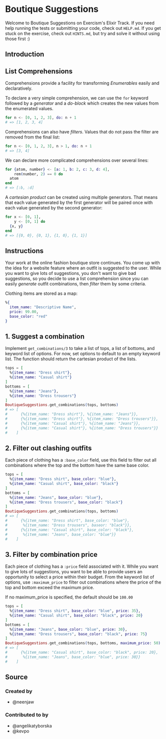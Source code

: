 # Boutique Suggestions

Welcome to Boutique Suggestions on Exercism's Elixir Track.
If you need help running the tests or submitting your code, check out `HELP.md`.
If you get stuck on the exercise, check out `HINTS.md`, but try and solve it without using those first :)

## Introduction

## List Comprehensions

Comprehensions provide a facility for transforming _Enumerables_ easily and declaratively.

To declare a very simple comprehension, we can use the `for` keyword followed by a _generator_ and a _do-block_ which creates the new values from the enumerated values.

```elixir
for n <- [0, 1, 2, 3], do: n + 1
# => [1, 2, 3, 4]
```

Comprehensions can also have _filters_. Values that do not pass the filter are removed from the final list:

```elixir
for n <- [0, 1, 2, 3], n > 1, do: n + 1
# => [3, 4]
```

We can declare more complicated comprehensions over several lines:

```elixir
for {atom, number} <- [a: 1, b: 2, c: 3, d: 4],
    rem(number, 2) == 0 do
  atom
end
# => [:b, :d]
```

A _cartesian product_ can be created using multiple generators. That means that each value generated by the first generator will be paired once with each value generated by the second generator:

```elixir
for x <- [0, 1],
    y <- [0, 1] do
  {x, y}
end
# => [{0, 0}, {0, 1}, {1, 0}, {1, 1}]
```

## Instructions

Your work at the online fashion boutique store continues. You come up with the idea for a website feature where an outfit is suggested to the user. While you want to give lots of suggestions, you don't want to give bad suggestions, so you decide to use a list comprehension since you can easily _generate_ outfit combinations, then _filter_ them by some criteria.

Clothing items are stored as a map:

```elixir
%{
  item_name: "Descriptive Name",
  price: 99.00,
  base_color: "red"
}
```

## 1. Suggest a combination

Implement `get_combinations/3` to take a list of tops, a list of bottoms, and keyword list of options. For now, set options to default to an empty keyword list. The function should return the cartesian product of the lists.

```elixir
tops = [
  %{item_name: "Dress shirt"},
  %{item_name: "Casual shirt"}
]
bottoms = [
  %{item_name: "Jeans"},
  %{item_name: "Dress trousers"}
]
BoutiqueSuggestions.get_combinations(tops, bottoms)
# => [
#      {%{item_name: "Dress shirt"}, %{item_name: "Jeans"}},
#      {%{item_name: "Dress shirt"}, %{item_name: "Dress trousers"}},
#      {%{item_name: "Casual shirt"}, %{item_name: "Jeans"}},
#      {%{item_name: "Casual shirt"}, %{item_name: "Dress trousers"}}
#    ]
```

## 2. Filter out clashing outfits

Each piece of clothing has a `:base_color` field, use this field to filter out all combinations where the top and the bottom have the same base color.

```elixir
tops = [
  %{item_name: "Dress shirt", base_color: "blue"},
  %{item_name: "Casual shirt", base_color: "black"}
]
bottoms = [
  %{item_name: "Jeans", base_color: "blue"},
  %{item_name: "Dress trousers", base_color: "black"}
]
BoutiqueSuggestions.get_combinations(tops, bottoms)
# => [
#      {%{item_name: "Dress shirt", base_color: "blue"},
#       %{item_name: "Dress trousers", baseor: "black"}},
#      {%{item_name: "Casual shirt", base_color: "black"},
#       %{item_name: "Jeans", base_color: "blue"}}
#    ]
```

## 3. Filter by combination price

Each piece of clothing has a `:price` field associated with it. While you want to give lots of suggestions, you want to be able to provide users an opportunity to select a price within their budget. From the keyword list of options, use `:maximum_price` to filter out combinations where the price of the top and bottom exceed the maximum price.

If no maximum_price is specified, the default should be `100.00`

```elixir
tops = [
  %{item_name: "Dress shirt", base_color: "blue", price: 35},
  %{item_name: "Casual shirt", base_color: "black", price: 20}
]
bottoms = [
  %{item_name: "Jeans", base_color: "blue", price: 30},
  %{item_name: "Dress trousers", base_color: "black", price: 75}
]
BoutiqueSuggestions.get_combinations(tops, bottoms, maximum_price: 50)
# => [
#      {%{item_name: "Casual shirt", base_color: "black", price: 20},
#       %{item_name: "Jeans", base_color: "blue", price: 30}}
#    ]
```

## Source

### Created by

- @neenjaw

### Contributed to by

- @angelikatyborska
- @kevpo